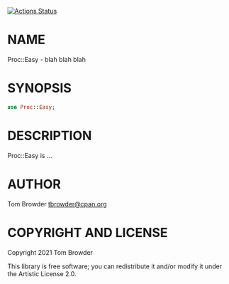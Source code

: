 [![Actions Status](https://github.com/tbrowder/Proc-Easy/workflows/test/badge.svg)](https://github.com/tbrowder/Proc-Easy/actions)

NAME
====

Proc::Easy - blah blah blah

SYNOPSIS
========

```raku
use Proc::Easy;
```

DESCRIPTION
===========

Proc::Easy is ...

AUTHOR
======

Tom Browder <tbrowder@cpan.org>

COPYRIGHT AND LICENSE
=====================

Copyright 2021 Tom Browder

This library is free software; you can redistribute it and/or modify it under the Artistic License 2.0.

